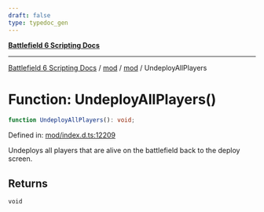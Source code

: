 ```yaml
---
draft: false
type: typedoc_gen
---
```


[**Battlefield 6 Scripting Docs**](../../../_index.md)

***

[Battlefield 6 Scripting Docs](../../../_index.md) / [mod](../../_index.md) / [mod](../_index.md) / UndeployAllPlayers

# Function: UndeployAllPlayers()

```ts
function UndeployAllPlayers(): void;
```

Defined in: [mod/index.d.ts:12209](https://github.com/battlefield-portal-community/portal-docs/blob/6d87e21c5922a3efb03c634dbe98e5fe6e797672/generators/santiago/mod/index.d.ts#L12209)

Undeploys all players that are alive on the battlefield back to the deploy screen.

## Returns

`void`
